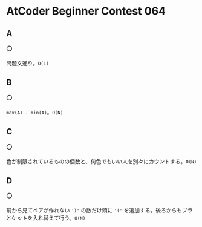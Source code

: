 # AtCoder Beginner Contest 064

## A

:o:

問題文通り。`O(1)`

## B

:o:

`max(A) - min(A)`。`O(N)`

## C

:o:

色が制限されているものの個数と、何色でもいい人を別々にカウントする。`O(N)`

## D

:o:

前から見てペアが作れない `')'` の数だけ頭に `'('` を追加する。後ろからもブラとケットを入れ替えて行う。`O(N)`
